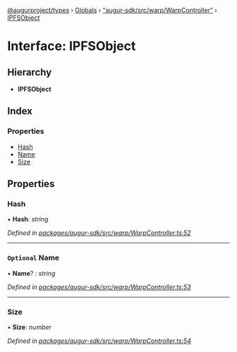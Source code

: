 [@augurproject/types](../README.md) › [Globals](../globals.md) › ["augur-sdk/src/warp/WarpController"](../modules/_augur_sdk_src_warp_warpcontroller_.md) › [IPFSObject](_augur_sdk_src_warp_warpcontroller_.ipfsobject.md)

# Interface: IPFSObject

## Hierarchy

* **IPFSObject**

## Index

### Properties

* [Hash](_augur_sdk_src_warp_warpcontroller_.ipfsobject.md#hash)
* [Name](_augur_sdk_src_warp_warpcontroller_.ipfsobject.md#optional-name)
* [Size](_augur_sdk_src_warp_warpcontroller_.ipfsobject.md#size)

## Properties

###  Hash

• **Hash**: *string*

*Defined in [packages/augur-sdk/src/warp/WarpController.ts:52](https://github.com/AugurProject/augur/blob/69c4be52bf/packages/augur-sdk/src/warp/WarpController.ts#L52)*

___

### `Optional` Name

• **Name**? : *string*

*Defined in [packages/augur-sdk/src/warp/WarpController.ts:53](https://github.com/AugurProject/augur/blob/69c4be52bf/packages/augur-sdk/src/warp/WarpController.ts#L53)*

___

###  Size

• **Size**: *number*

*Defined in [packages/augur-sdk/src/warp/WarpController.ts:54](https://github.com/AugurProject/augur/blob/69c4be52bf/packages/augur-sdk/src/warp/WarpController.ts#L54)*
